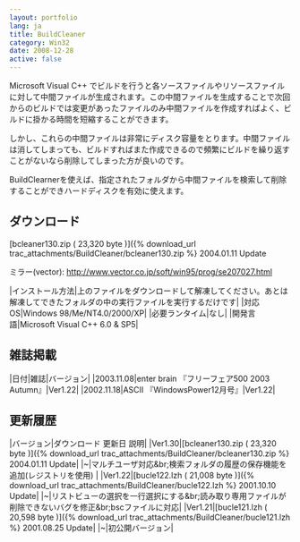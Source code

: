 ```yaml
---
layout: portfolio
lang: ja
title: BuildCleaner
category: Win32
date: 2008-12-28
active: false
---
```

Microsoft Visual C++ でビルドを行うと各ソースファイルやリソースファイルに対して中間ファイルが生成されます。この中間ファイルを生成することで次回からのビルドでは変更があったファイルのみ中間ファイルを作成すればよく、ビルドに掛かる時間を短縮することができます。 

しかし、これらの中間ファイルは非常にディスク容量をとります。中間ファイルは消してしまっても、ビルドすればまた作成できるので頻繁にビルドを繰り返すことがないなら削除してしまった方が良いのです。 

BuildClearnerを使えば、指定されたフォルダから中間ファイルを検索して削除することができハードディスクを有効に使えます。

## ダウンロード
[bcleaner130.zip ( 23,320 byte )]({% download_url trac_attachments/BuildCleaner/bcleaner130.zip %} 2004.01.11 Update

ミラー(vector): http://www.vector.co.jp/soft/win95/prog/se207027.html

|インストール方法|上のファイルをダウンロードして解凍してください。あとは解凍してできたフォルダの中の実行ファイルを実行するだけです|
|対応 OS|Windows 98/Me/NT4.0/2000/XP|
|必要ランタイム|なし|
|開発言語|Microsoft Visual C++ 6.0 & SP5|

## 雑誌掲載

|日付|雑誌|バージョン|
|2003.11.08|enter brain 『フリーフェア500 2003 Autumn』|Ver1.22|
|2002.11.18|ASCII 『WindowsPower12月号』|Ver1.22|

## 更新履歴

|バージョン|ダウンロード 更新日 説明|
|Ver1.30|[bcleaner130.zip ( 23,320 byte )]({% download_url trac_attachments/BuildCleaner/bcleaner130.zip %} 2004.01.11 Update|
|~|マルチユーザ対応&br;検索フォルダの履歴の保存機能を追加(レジストリを使用) |
|Ver1.22|[bucle122.lzh ( 21,008 byte )]({% download_url trac_attachments/BuildCleaner/bucle122.lzh %} 2001.10.10 Update|
|~|リストビューの選択を一行選択にする&br;読み取り専用ファイルが削除できないバグを修正&br;bscファイルに対応|
|Ver1.21|[bucle121.lzh ( 20,598 byte )]({% download_url trac_attachments/BuildCleaner/bucle121.lzh %} 2001.08.25 Update|
|~|初公開バージョン|


